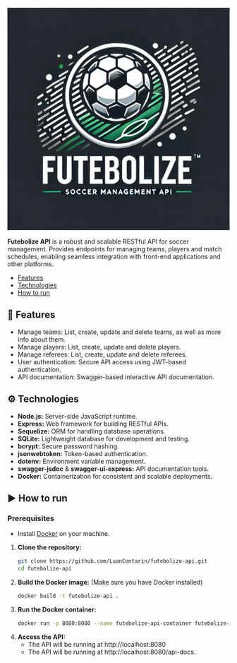 <p align="center"><img src="assets/logo.png" alt="Futebolize Logo"></p>

**Futebolize API** is a robust and scalable RESTful API for soccer management. Provides endpoints for managing teams, players and match schedules, enabling seamless integration with front-end applications and other platforms.

<ul id="content-table" align="left">
    <li><a href="#features">Features</a></li>
    <li><a href="#technologies">Technologies</a></li>
    <li><a href="#how-to-run">How to run</a></li>
</ul>

<h2 id="features" align='left'>📰 Features</h2>

- Manage teams: List, create, update and delete teams, as well as more info about them.
- Manage players: List, create, update and delete players.
- Manage referees: List, create, update and delete referees.
- User authentication: Secure API access using JWT-based authentication.
- API documentation: Swagger-based interactive API documentation.

<h2 id="technologies" align='left'>⚙️ Technologies</h2>

- **Node.js:** Server-side JavaScript runtime.
- **Express:** Web framework for building RESTful APIs.
- **Sequelize:** ORM for handling database operations.
- **SQLite:** Lightweight database for development and testing.
- **bcrypt:** Secure password hashing.
- **jsonwebtoken:** Token-based authentication.
- **dotenv:** Environment variable management.
- **swagger-jsdoc** & **swagger-ui-express:** API documentation tools.
- **Docker:** Containerization for consistent and scalable deployments.

<h2 id="how-to-run" align='left'>▶️ How to run</h2>

### Prerequisites
- Install [Docker](https://www.docker.com/) on your machine.

1. **Clone the repository:**
   ```bash
   git clone https://github.com/LuanContarin/futebolize-api.git
   cd futebolize-api
   ```
2. **Build the Docker image:** (Make sure you have Docker installed)
    ```bash
    docker build -t futebolize-api .
    ```
3. **Run the Docker container:**
    ```bash
    docker run -p 8080:8080 --name futebolize-api-container futebolize-api
    ```
4. **Access the API:**
    - The API will be running at http://localhost:8080
    - The API will be running at http://localhost:8080/api-docs.
